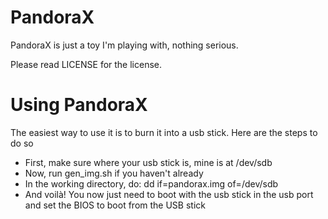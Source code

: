  PandoraX 
==========

PandoraX is just a toy I'm playing with, nothing serious.

Please read LICENSE for the license.

 Using PandoraX 
================

The easiest way to use it is to burn it into a usb stick. Here are the steps
to do so

* First, make sure where your usb stick is, mine is at /dev/sdb
* Now, run gen_img.sh if you haven't already
* In the working directory, do: dd if=pandorax.img of=/dev/sdb
* And voilà! You now just need to boot with the usb stick in the usb port
  and set the BIOS to boot from the USB stick
